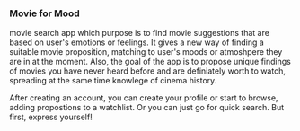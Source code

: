 ### Movie for Mood
movie search app which purpose is to find movie suggestions that are based on user's emotions or feelings. It gives a new way of finding a suitable movie proposition, matching to user's moods or atmoshpere they are in at the moment. Also, the goal of the app is to propose unique findings of movies you have never heard before and are definiately worth to watch, spreading at the same time knowlege of cinema history.

After creating an account, you can create your profile or start to browse, adding propostions to a watchlist. Or you can just go for quick search. But first, express yourself!
